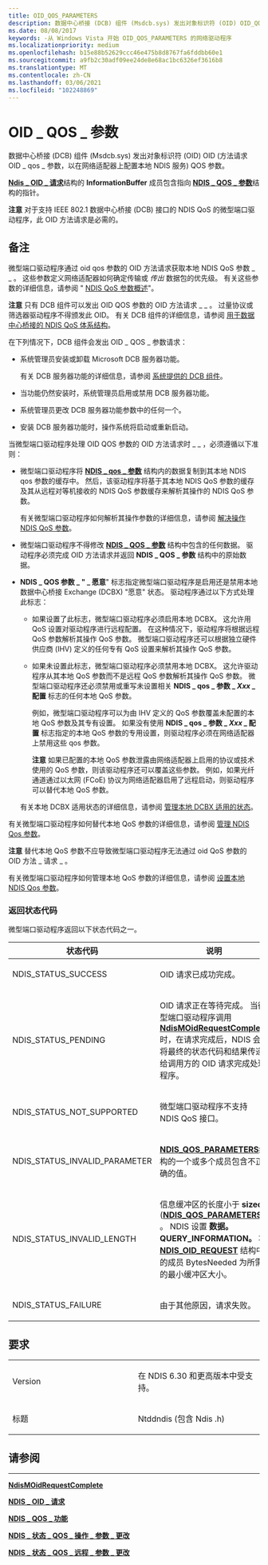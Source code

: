 ```yaml
---
title: OID_QOS_PARAMETERS
description: 数据中心桥接 (DCB) 组件 (Msdcb.sys) 发出对象标识符 (OID) OID_QOS_PARAMETERS 的 (方法请求，以配置网络适配器上的本地 NDIS 服务) QoS 参数。
ms.date: 08/08/2017
keywords: -从 Windows Vista 开始 OID_QOS_PARAMETERS 的网络驱动程序
ms.localizationpriority: medium
ms.openlocfilehash: b15e88b52629ccc46e475b8d8767fa6fddbb60e1
ms.sourcegitcommit: a9fb2c30adf09ee24de8e68ac1bc6326ef3616b8
ms.translationtype: MT
ms.contentlocale: zh-CN
ms.lasthandoff: 03/06/2021
ms.locfileid: "102248869"
---
```

# <a name="oid_qos_parameters"></a>OID \_ QOS \_ 参数


数据中心桥接 (DCB) 组件 (Msdcb.sys) 发出对象标识符 (OID) OID (方法请求 OID \_ qos \_ 参数，以在网络适配器上配置本地 NDIS 服务) QOS 参数。

[**Ndis \_ OID \_ 请求**](/windows-hardware/drivers/ddi/oidrequest/ns-oidrequest-ndis_oid_request)结构的 **InformationBuffer** 成员包含指向 [**NDIS \_ QOS \_ 参数**](/windows-hardware/drivers/ddi/ntddndis/ns-ntddndis-_ndis_qos_parameters)结构的指针。

**注意**  对于支持 IEEE 802.1 数据中心桥接 (DCB) 接口的 NDIS QoS 的微型端口驱动程序，此 OID 方法请求是必需的。



<a name="remarks"></a>备注
-------

微型端口驱动程序通过 oid qos 参数的 OID 方法请求获取本地 NDIS QoS 参数 \_ \_ 。 这些参数定义网络适配器如何确定传输或 *传出* 数据包的优先级。 有关这些参数的详细信息，请参阅 " [NDIS QoS 参数概述](./overview-of-ndis-qos-parameters.md)"。

**注意**  只有 DCB 组件可以发出 OID QOS 参数的 OID 方法请求 \_ \_ 。 过量协议或筛选器驱动程序不得颁发此 OID。 有关 DCB 组件的详细信息，请参阅 [用于数据中心桥接的 NDIS QoS 体系结构](./ndis-qos-architecture-for-data-center-bridging.md)。



在下列情况下，DCB 组件会发出 OID \_ QOS \_ 参数请求：

-   系统管理员安装或卸载 Microsoft DCB 服务器功能。

    有关 DCB 服务器功能的详细信息，请参阅 [系统提供的 DCB 组件](./system-provided-dcb-components.md)。

-   当功能仍然安装时，系统管理员启用或禁用 DCB 服务器功能。

-   系统管理员更改 DCB 服务器功能参数中的任何一个。

-   安装 DCB 服务器功能时，操作系统将启动或重新启动。

当微型端口驱动程序处理 OID QOS 参数的 OID 方法请求时 \_ \_ ，必须遵循以下准则：

-   微型端口驱动程序将 [**NDIS \_ qos \_ 参数**](/windows-hardware/drivers/ddi/ntddndis/ns-ntddndis-_ndis_qos_parameters) 结构内的数据复制到其本地 NDIS qos 参数的缓存中。 然后，该驱动程序将基于其本地 NDIS QoS 参数的缓存及其从远程对等机接收的 NDIS QoS 参数缓存来解析其操作的 NDIS QoS 参数。

    有关微型端口驱动程序如何解析其操作参数的详细信息，请参阅 [解决操作 NDIS QoS 参数](./resolving-operational-ndis-qos-parameters.md)。

-   微型端口驱动程序不得修改 [**NDIS \_ QOS \_ 参数**](/windows-hardware/drivers/ddi/ntddndis/ns-ntddndis-_ndis_qos_parameters) 结构中包含的任何数据。 驱动程序必须完成 OID 方法请求并返回 **NDIS \_ QOS \_ 参数** 结构中的原始数据。

-   **NDIS \_ QOS 参数 \_ " \_ 愿意**" 标志指定微型端口驱动程序是启用还是禁用本地数据中心桥接 Exchange (DCBX) "愿意" 状态。 驱动程序通过以下方式处理此标志：

    -   如果设置了此标志，微型端口驱动程序必须启用本地 DCBX。 这允许用 QoS 设置对驱动程序进行远程配置。 在这种情况下，驱动程序将根据远程 QoS 参数解析其操作 QoS 参数。 微型端口驱动程序还可以根据独立硬件供应商 (IHV) 定义的任何专有 QoS 设置来解析其操作 QoS 参数。

    -   如果未设置此标志，微型端口驱动程序必须禁用本地 DCBX。 这允许驱动程序从其本地 QoS 参数而不是远程 QoS 参数解析其操作 QoS 参数。 微型端口驱动程序还必须禁用或重写未设置相关 **NDIS \_ qos \_ 参数 \_ *Xxx* \_ 配置** 标志的任何本地 QoS 参数。

        例如，微型端口驱动程序可以为由 IHV 定义的 QoS 参数覆盖未配置的本地 QoS 参数及其专有设置。 如果没有使用 **NDIS \_ qos \_ 参数 \_ *Xxx* \_ 配置** 标志指定的本地 QoS 参数的专用设置，则驱动程序必须在网络适配器上禁用这些 qos 参数。

        **注意**  如果已配置的本地 QoS 参数泄露由网络适配器上启用的协议或技术使用的 QoS 参数，则该驱动程序还可以覆盖这些参数。 例如，如果光纤通道通过以太网 (FCoE) 协议为网络适配器启用了远程启动，则驱动程序可以替代本地 QoS 参数。

    有关本地 DCBX 适用状态的详细信息，请参阅 [管理本地 DCBX 适用的状态](./managing-the-local-dcbx-willing-state.md)。

有关微型端口驱动程序如何替代本地 QoS 参数的详细信息，请参阅 [管理 NDIS Qos 参数](overview-of-ndis-qos-parameters.md)。

**注意**  替代本地 QoS 参数不应导致微型端口驱动程序无法通过 oid QoS 参数的 OID 方法 \_ 请求 \_ 。

有关微型端口驱动程序如何管理本地 QoS 参数的详细信息，请参阅 [设置本地 NDIS Qos 参数](./setting-local-ndis-qos-parameters.md)。

### <a name="return-status-codes"></a>返回状态代码

微型端口驱动程序返回以下状态代码之一。

<table>
<colgroup>
<col width="50%" />
<col width="50%" />
</colgroup>
<thead>
<tr class="header">
<th>状态代码</th>
<th>说明</th>
</tr>
</thead>
<tbody>
<tr class="odd">
<td><p>NDIS_STATUS_SUCCESS</p></td>
<td><p>OID 请求已成功完成。</p></td>
</tr>
<tr class="even">
<td><p>NDIS_STATUS_PENDING</p></td>
<td><p>OID 请求正在等待完成。 当微型端口驱动程序调用 <a href="/windows-hardware/drivers/ddi/ndis/nf-ndis-ndismoidrequestcomplete" data-raw-source="[&lt;strong&gt;NdisMOidRequestComplete&lt;/strong&gt;](/windows-hardware/drivers/ddi/ndis/nf-ndis-ndismoidrequestcomplete)"><strong>NdisMOidRequestComplete</strong></a>时，在请求完成后，NDIS 会将最终的状态代码和结果传递给调用方的 OID 请求完成处理程序。</p></td>
</tr>
<tr class="odd">
<td><p>NDIS_STATUS_NOT_SUPPORTED</p></td>
<td><p>微型端口驱动程序不支持 NDIS QoS 接口。</p></td>
</tr>
<tr class="even">
<td><p>NDIS_STATUS_INVALID_PARAMETER</p></td>
<td><p><a href="/windows-hardware/drivers/ddi/ntddndis/ns-ntddndis-_ndis_qos_parameters" data-raw-source="[&lt;strong&gt;NDIS_QOS_PARAMETERS&lt;/strong&gt;](/windows-hardware/drivers/ddi/ntddndis/ns-ntddndis-_ndis_qos_parameters)"><strong>NDIS_QOS_PARAMETERS</strong></a>结构的一个或多个成员包含不正确的值。</p></td>
</tr>
<tr class="odd">
<td><p>NDIS_STATUS_INVALID_LENGTH</p></td>
<td><p>信息缓冲区的长度小于 <strong>sizeof</strong> (<a href="/windows-hardware/drivers/ddi/ntddndis/ns-ntddndis-_ndis_qos_parameters" data-raw-source="[&lt;strong&gt;NDIS_QOS_PARAMETERS&lt;/strong&gt;](/windows-hardware/drivers/ddi/ntddndis/ns-ntddndis-_ndis_qos_parameters)"><strong>NDIS_QOS_PARAMETERS</strong></a>) 。 NDIS 设置 <strong>数据。QUERY_INFORMATION。</strong> 将 <a href="/windows-hardware/drivers/ddi/ndis/ns-ndis-_ndis_oid_request" data-raw-source="[&lt;strong&gt;NDIS_OID_REQUEST&lt;/strong&gt;](/windows-hardware/drivers/ddi/oidrequest/ns-oidrequest-ndis_oid_request)"><strong>NDIS_OID_REQUEST</strong></a> 结构中的成员 BytesNeeded 为所需的最小缓冲区大小。</p></td>
</tr>
<tr class="even">
<td><p>NDIS_STATUS_FAILURE</p></td>
<td><p>由于其他原因，请求失败。</p></td>
</tr>
</tbody>
</table>



<a name="requirements"></a>要求
------------

<table>
<colgroup>
<col width="50%" />
<col width="50%" />
</colgroup>
<tbody>
<tr class="odd">
<td><p>Version</p></td>
<td><p>在 NDIS 6.30 和更高版本中受支持。</p></td>
</tr>
<tr class="even">
<td><p>标题</p></td>
<td>Ntddndis (包含 Ndis .h) </td>
</tr>
</tbody>
</table>

## <a name="see-also"></a>请参阅


****
[**NdisMOidRequestComplete**](/windows-hardware/drivers/ddi/ndis/nf-ndis-ndismoidrequestcomplete)

[**NDIS \_ OID \_ 请求**](/windows-hardware/drivers/ddi/oidrequest/ns-oidrequest-ndis_oid_request)

[**NDIS \_ QOS \_ 功能**](/windows-hardware/drivers/ddi/ntddndis/ns-ntddndis-_ndis_qos_capabilities)

[**NDIS \_ 状态 \_ QOS \_ 操作 \_ 参数 \_ 更改**](./ndis-status-qos-operational-parameters-change.md)

[**NDIS \_ 状态 \_ QOS \_ 远程 \_ 参数 \_ 更改**](./ndis-status-qos-remote-parameters-change.md)
